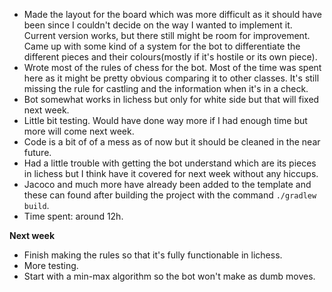 * Made the layout for the board which was more difficult as it should have been since I couldn't decide on the way I wanted to implement it. Current version works, but there still might be room for improvement. Came up with some kind of a system for the bot to differentiate the different pieces and their colours(mostly if it's hostile or its own piece).
* Wrote most of the rules of chess for the bot. Most of the time was spent here as it might be pretty obvious comparing it to other classes. It's still missing the rule for castling and the information when it's in a check.
* Bot somewhat works in lichess but only for white side but that will fixed next week.
* Little bit testing. Would have done way more if I had enough time but more will come next week.
* Code is a bit of of a mess as of now but it should be cleaned in the near future.
* Had a little trouble with getting the bot understand which are its pieces in lichess but I think have it covered for next week without any hiccups.
* Jacoco and much more have already been added to the template and these can found after building the project with the command `./gradlew build`.
* Time spent: around 12h.

**Next week**

* Finish making the rules so that it's fully functionable in lichess.
* More testing.
* Start with a min-max algorithm so the bot won't make as dumb moves.
